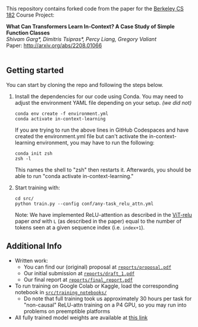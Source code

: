 This repository contains forked code from the paper for the [Berkeley CS 182](https://inst.eecs.berkeley.edu/~cs182/fa23/) Course Project:

**What Can Transformers Learn In-Context? A Case Study of Simple Function Classes** <br>
*Shivam Garg\*, Dimitris Tsipras\*, Percy Liang, Gregory Valiant* <br>
Paper: http://arxiv.org/abs/2208.01066 <br><br>


## Getting started
You can start by cloning the repo and following the steps below.


1. Install the dependencies for our code using Conda. You may need to adjust the environment YAML file depending on your setup. *(we did not)*

    ```
    conda env create -f environment.yml
    conda activate in-context-learning
    ```

    If you are trying to run the above lines in GitHub Codespaces and have created the environment.yml file but can't activate the in-context-learning environment, you may have to run the following:

    ```
    conda init zsh
    zsh -l
    ```

    This names the shell to "zsh" then restarts it. Afterwards, you should be able to run "conda activate in-context-learning."

2. Start training with:

    ```
    cd src/
    python train.py --config conf/any-task_relu_attn.yml
    ```
    Note: We have implemented ReLU-attention as described in the [ViT-relu](https://arxiv.org/pdf/2309.08586.pdf) paper *and* with `L` (as described in the paper) equal to the number of tokens seen at a given sequence index (i.e. `index+1`).

## Additional Info

- Written work:
    - You can find our (original) proposal at [`reports/proposal.pdf`](https://github.com/nelson-lojo/in-context-learning/blob/main/reports/proposal.pdf) 
    - Our initial submission at [`reports/draft_1.pdf`](https://github.com/nelson-lojo/in-context-learning/blob/main/reports/proposal.pdf)
    - Our final report at [`reports/final_report.pdf`](https://github.com/nelson-lojo/in-context-learning/blob/main/reports/final_report.pdf)
- To run training on Google Colab or Kaggle, load the corresponding notebook in [`src/training_notebooks/`](https://github.com/nelson-lojo/in-context-learning/blob/main/src/training_notebooks/)
    - Do note that full training took us approximately 30 hours per task for "non-causal" ReLU-attn training on a P4 GPU, so you may run into problems on preemptible platforms
- All fully trained model weights are available at [this link](https://drive.google.com/file/d/1i40FeNi5K0UzOH7I5wp32vBKCELSc8PD/view?usp=sharing)

